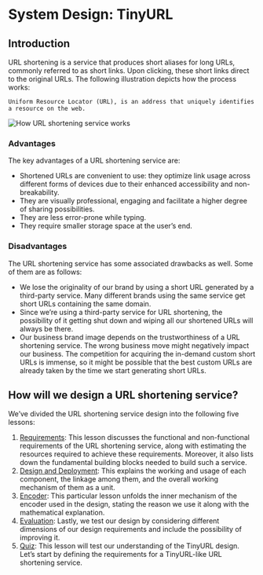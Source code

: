 # System Design: TinyURL
## Introduction
URL shortening is a service that produces short aliases for long URLs, commonly referred to as short links. Upon clicking, these short links direct to the original URLs. The following illustration depicts how the process works:
```
Uniform Resource Locator (URL), is an address that uniquely identifies a resource on the web.
```
![How URL shortening service works](./url.jpg)

### Advantages
The key advantages of a URL shortening service are:

- Shortened URLs are convenient to use: they optimize link usage across different forms of devices due to their enhanced accessibility and non-breakability.
- They are visually professional, engaging and facilitate a higher degree of sharing possibilities.
- They are less error-prone while typing.
- They require smaller storage space at the user’s end.

### Disadvantages
The URL shortening service has some associated drawbacks as well. Some of them are as follows:

- We lose the originality of our brand by using a short URL generated by a third-party service. Many different brands using the same service get short URLs containing the same domain.
- Since we’re using a third-party service for URL shortening, the possibility of it getting shut down and wiping all our shortened URLs will always be there.
- Our business brand image depends on the trustworthiness of a URL shortening service. The wrong business move might negatively impact our business. The competition for acquiring the in-demand custom short URLs is immense, so it might be possible that the best custom URLs are already taken by the time we start generating short URLs.

## How will we design a URL shortening service?
We’ve divided the URL shortening service design into the following five lessons:

1. [Requirements](../Requirements%20of%20TinyURL's%20Design/): This lesson discusses the functional and non-functional requirements of the URL shortening service, along with estimating the resources required to achieve these requirements. Moreover, it also lists down the fundamental building blocks needed to build such a service.
2. [Design and Deployment](../Design%20and%20Deployment%20of%20TinyURL/): This explains the working and usage of each component, the linkage among them, and the overall working mechanism of them as a unit.
3. [Encoder](../Encoder%20for%20TinyURL/): This particular lesson unfolds the inner mechanism of the encoder used in the design, stating the reason we use it along with the mathematical explanation.
4. [Evaluation](../Evaluation%20of%20TinyURL's%20Design/): Lastly, we test our design by considering different dimensions of our design requirements and include the possibility of improving it.
5. [Quiz](../Quiz%20on%20TinyURL's%20Design/): This lesson will test our understanding of the TinyURL design.
Let’s start by defining the requirements for a TinyURL-like URL shortening service.
